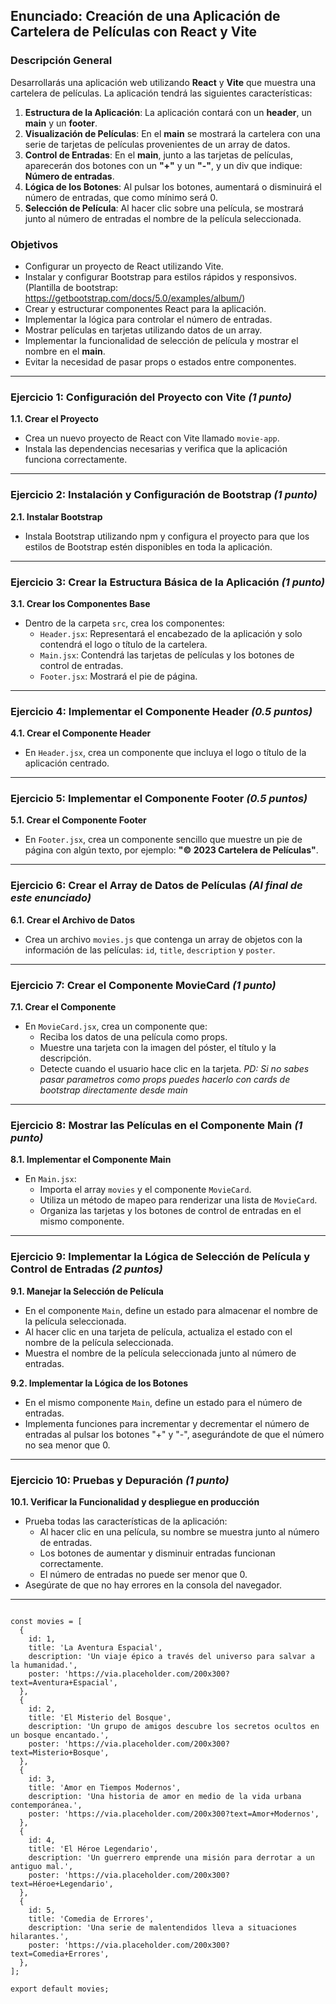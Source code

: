 

## **Enunciado: Creación de una Aplicación de Cartelera de Películas con React y Vite**

### **Descripción General**

Desarrollarás una aplicación web utilizando **React** y **Vite** que muestra una cartelera de películas. La aplicación tendrá las siguientes características:

1. **Estructura de la Aplicación**: La aplicación contará con un **header**, un **main** y un **footer**.
2. **Visualización de Películas**: En el **main** se mostrará la cartelera con una serie de tarjetas de películas provenientes de un array de datos.
3. **Control de Entradas**: En el **main**, junto a las tarjetas de películas, aparecerán dos botones con un **"+"** y un **"-"**, y un div que indique: **Número de entradas**.
4. **Lógica de los Botones**: Al pulsar los botones, aumentará o disminuirá el número de entradas, que como mínimo será 0.
5. **Selección de Película**: Al hacer clic sobre una película, se mostrará junto al número de entradas el nombre de la película seleccionada.

### **Objetivos**

- Configurar un proyecto de React utilizando Vite.
- Instalar y configurar Bootstrap para estilos rápidos y responsivos.
  (Plantilla de bootstrap: https://getbootstrap.com/docs/5.0/examples/album/)
- Crear y estructurar componentes React para la aplicación.
- Implementar la lógica para controlar el número de entradas.
- Mostrar películas en tarjetas utilizando datos de un array.
- Implementar la funcionalidad de selección de película y mostrar el nombre en el **main**.
- Evitar la necesidad de pasar props o estados entre componentes.

---


### **Ejercicio 1: Configuración del Proyecto con Vite** *(1 punto)*

**1.1. Crear el Proyecto**

- Crea un nuevo proyecto de React con Vite llamado `movie-app`.
- Instala las dependencias necesarias y verifica que la aplicación funciona correctamente.

---

### **Ejercicio 2: Instalación y Configuración de Bootstrap** *(1 punto)*

**2.1. Instalar Bootstrap**

- Instala Bootstrap utilizando npm y configura el proyecto para que los estilos de Bootstrap estén disponibles en toda la aplicación.

---

### **Ejercicio 3: Crear la Estructura Básica de la Aplicación** *(1 punto)*

**3.1. Crear los Componentes Base**

- Dentro de la carpeta `src`, crea los componentes:
  - `Header.jsx`: Representará el encabezado de la aplicación y solo contendrá el logo o título de la cartelera.
  - `Main.jsx`: Contendrá las tarjetas de películas y los botones de control de entradas.
  - `Footer.jsx`: Mostrará el pie de página.

---

### **Ejercicio 4: Implementar el Componente Header** *(0.5 puntos)*

**4.1. Crear el Componente Header**

- En `Header.jsx`, crea un componente que incluya el logo o título de la aplicación centrado.

---

### **Ejercicio 5: Implementar el Componente Footer** *(0.5 puntos)*

**5.1. Crear el Componente Footer**

- En `Footer.jsx`, crea un componente sencillo que muestre un pie de página con algún texto, por ejemplo: **"© 2023 Cartelera de Películas"**.

---

### **Ejercicio 6: Crear el Array de Datos de Películas** *(Al final de este enunciado)*

**6.1. Crear el Archivo de Datos**

- Crea un archivo `movies.js` que contenga un array de objetos con la información de las películas: `id`, `title`, `description` y `poster`.

---

### **Ejercicio 7: Crear el Componente MovieCard** *(1 punto)*

**7.1. Crear el Componente**

- En `MovieCard.jsx`, crea un componente que:
  - Reciba los datos de una película como props.
  - Muestre una tarjeta con la imagen del póster, el título y la descripción.
  - Detecte cuando el usuario hace clic en la tarjeta.
*PD: Si no sabes pasar parametros como props puedes hacerlo con cards de bootstrap directamente desde main*
---

### **Ejercicio 8: Mostrar las Películas en el Componente Main** *(1 punto)*

**8.1. Implementar el Componente Main**

- En `Main.jsx`:
  - Importa el array `movies` y el componente `MovieCard`.
  - Utiliza un método de mapeo para renderizar una lista de `MovieCard`.
  - Organiza las tarjetas y los botones de control de entradas en el mismo componente.

---

### **Ejercicio 9: Implementar la Lógica de Selección de Película y Control de Entradas** *(2 puntos)*

**9.1. Manejar la Selección de Película**

- En el componente `Main`, define un estado para almacenar el nombre de la película seleccionada.
- Al hacer clic en una tarjeta de película, actualiza el estado con el nombre de la película seleccionada.
- Muestra el nombre de la película seleccionada junto al número de entradas.

**9.2. Implementar la Lógica de los Botones**

- En el mismo componente `Main`, define un estado para el número de entradas.
- Implementa funciones para incrementar y decrementar el número de entradas al pulsar los botones "+" y "-", asegurándote de que el número no sea menor que 0.

---

### **Ejercicio 10: Pruebas y Depuración** *(1 punto)*

**10.1. Verificar la Funcionalidad y despliegue en producción**

- Prueba todas las características de la aplicación:
  - Al hacer clic en una película, su nombre se muestra junto al número de entradas.
  - Los botones de aumentar y disminuir entradas funcionan correctamente.
  - El número de entradas no puede ser menor que 0.
- Asegúrate de que no hay errores en la consola del navegador.

---

```

const movies = [
  {
    id: 1,
    title: 'La Aventura Espacial',
    description: 'Un viaje épico a través del universo para salvar a la humanidad.',
    poster: 'https://via.placeholder.com/200x300?text=Aventura+Espacial',
  },
  {
    id: 2,
    title: 'El Misterio del Bosque',
    description: 'Un grupo de amigos descubre los secretos ocultos en un bosque encantado.',
    poster: 'https://via.placeholder.com/200x300?text=Misterio+Bosque',
  },
  {
    id: 3,
    title: 'Amor en Tiempos Modernos',
    description: 'Una historia de amor en medio de la vida urbana contemporánea.',
    poster: 'https://via.placeholder.com/200x300?text=Amor+Modernos',
  },
  {
    id: 4,
    title: 'El Héroe Legendario',
    description: 'Un guerrero emprende una misión para derrotar a un antiguo mal.',
    poster: 'https://via.placeholder.com/200x300?text=Héroe+Legendario',
  },
  {
    id: 5,
    title: 'Comedia de Errores',
    description: 'Una serie de malentendidos lleva a situaciones hilarantes.',
    poster: 'https://via.placeholder.com/200x300?text=Comedia+Errores',
  },
];

export default movies;
```
